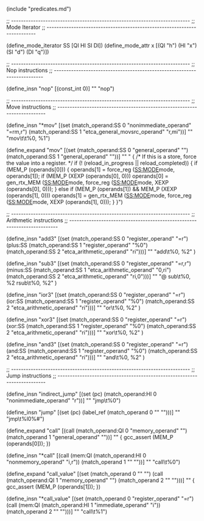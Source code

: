 
(include "predicates.md")

;; -------------------------------------------------------------------------
;; Mode Iterator
;; -------------------------------------------------------------------------

(define_mode_iterator SS [QI HI SI DI])
(define_mode_attr x [(QI "h") (HI "x") (SI "d") (DI "q")])


;; -------------------------------------------------------------------------
;; Nop instructions
;; -------------------------------------------------------------------------

(define_insn "nop"
  [(const_int 0)]
  ""
  "nop")

;; -------------------------------------------------------------------------
;; Move instructions
;; -------------------------------------------------------------------------


(define_insn "*mov<mode>"
 [(set (match_operand:SS 0 "nonimmediate_operand" "=rm,r")
	   (match_operand:SS 1 "etca_general_movsrc_operand" "r,mi"))]
  ""
  "mov\\t\\t%<x>0, %<x>1")

(define_expand "mov<mode>"
   [(set (match_operand:SS 0 "general_operand" "")
 	     (match_operand:SS 1 "general_operand" ""))]
   ""
  "
{
  /* If this is a store, force the value into a register.  */
  if (! (reload_in_progress || reload_completed))
  {
    if (MEM_P (operands[0]))
    {
      operands[1] = force_reg (<SS:MODE>mode, operands[1]);
      if (MEM_P (XEXP (operands[0], 0)))
        operands[0] = gen_rtx_MEM (<SS:MODE>mode, force_reg (<SS:MODE>mode, XEXP (operands[0], 0)));
    }
    else
      if (MEM_P (operands[1])
          && MEM_P (XEXP (operands[1], 0)))
        operands[1] = gen_rtx_MEM (<SS:MODE>mode, force_reg (<SS:MODE>mode, XEXP (operands[1], 0)));
  }
}")

;; -------------------------------------------------------------------------
;; Arithmetic instructions
;; -------------------------------------------------------------------------

(define_insn "add<mode>3"
  [(set (match_operand:SS 0 "register_operand" "=r")
	  (plus:SS
	   (match_operand:SS 1 "register_operand" "%0")
	   (match_operand:SS 2 "etca_arithmetic_operand" "ri")))]
  ""
  "add<x>\\t%<x>0, %<x>2"
)

(define_insn "sub<mode>3"
  [(set (match_operand:SS 0 "register_operand" "=r,r")
	  (minus:SS
	   (match_operand:SS 1 "etca_arithmetic_operand" "0,ri")
	   (match_operand:SS 2 "etca_arithmetic_operand" "ri,0")))]
  ""
  "@
  sub<x>\\t%<x>0, %<x>2
  rsub<x>\\t%<x>0, %<x>2"
)

(define_insn "ior<mode>3"
  [(set (match_operand:SS 0 "register_operand" "=r")
	  (ior:SS
	   (match_operand:SS 1 "register_operand" "%0")
	   (match_operand:SS 2 "etca_arithmetic_operand" "ri")))]
  ""
  "or<x>\\t%<x>0, %<x>2"
)

(define_insn "xor<mode>3"
  [(set (match_operand:SS 0 "register_operand" "=r")
	  (xor:SS
	   (match_operand:SS 1 "register_operand" "%0")
	   (match_operand:SS 2 "etca_arithmetic_operand" "ri")))]
  ""
  "xor<x>\\t%<x>0, %<x>2"
)

(define_insn "and<mode>3"
  [(set (match_operand:SS 0 "register_operand" "=r")
	  (and:SS
	   (match_operand:SS 1 "register_operand" "%0")
	   (match_operand:SS 2 "etca_arithmetic_operand" "ri")))]
  ""
  "and<x>\\t%<x>0, %<x>2"
)


;; -------------------------------------------------------------------------
;; Jump instructions
;; -------------------------------------------------------------------------

(define_insn "indirect_jump"
 [(set (pc) (match_operand:HI 0 "nonimmediate_operand" "r"))]
  ""
  "jmp\\t%0")

(define_insn "jump"
  [(set (pc)
	(label_ref (match_operand 0 "" "")))]
  ""
  "jmp\\t%l0%#")

(define_expand "call"
  [(call (match_operand:QI 0 "memory_operand" "")
		(match_operand 1 "general_operand" ""))]
  ""
{
  gcc_assert (MEM_P (operands[0]));
})


(define_insn "*call"
  [(call (mem:QI (match_operand:HI
		  0 "nonmemory_operand" "i,r"))
	 (match_operand 1 "" ""))]
  ""
  "call\\t%0")

(define_expand "call_value"
  [(set (match_operand 0 "" "")
		(call (match_operand:QI 1 "memory_operand" "")
		 (match_operand 2 "" "")))]
  ""
{
  gcc_assert (MEM_P (operands[1]));
})

(define_insn "*call_value"
  [(set (match_operand 0 "register_operand" "=r")
	(call (mem:QI (match_operand:HI
		       1 "immediate_operand" "i"))
	      (match_operand 2 "" "")))]
  ""
  "call\\t%1")